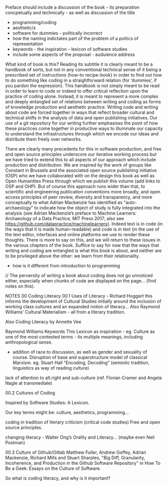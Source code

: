 Preface should include a discussion of the book - its preparation concpetually and technically - as well as discussion of the title
- programming/coding
- aesthetic/s
- software for dummies - politically incorrect
- how the naming indictates part of the problem of a poltics of representation
- keywords - the inspiration - lexicon of software studies
- include some aspects of the proposal - auduience address


What kind of book is this? Reading its subtitle it is clearly meant to be a handbook of sorts, but not in any conventional technical sense of it being a prescribed set of instructions (how-to recipe-book) in order to find out how to do something like coding in a straightforward relation (for ‘dummies’, if you pardon the expression). This handbook is not simply meant to be read in order to learn to code or indeed to offer critical reflection upon the practice of coding alone. Instead, it is meant to represent a more complex and deeply entangled set of relations between writing and coding as forms of knowledge production and aesthetic practice. Writing code and writing about code are forced together in ways that reflect broader cultural and technical shifts in the analysis of data and open publishing initiatives. Our use of a git repository for our writing further emphasises the point of how these practices come together in productive ways to illuminate our capacity to understand the infrastructures through which we encode our ideas and distribute them freely over networks. 

There are clearly many precedents for this in software production, and free and open source principles underscore our iterative working process but we have tried to extend this to all aspects of our approach which include production and distribution. We are inspired by the work of groups like Constant in Brussels and the associated open source publishing initiative (OSP) who we have collaborated with on the design this book as well as Open Humanities Press through which we publish this volume (add links to OSP and OHP). But of course this approach runs wider than that, to scientific and engineering publication conventions more broadly, and open access principles of peer review, diversity and transparency, and more conceptually to what Adrian Mackenzie has identified as “auto-archaeology” to indicate how the object of study is fully integrated into the analysis (see Adrian Mackenzie’s preface to Machine Learners: Archaeology of a Data Practice, MIT Press 2017; also see https://github.com/datapractice/machinelearners). Indeed text is in code (in the ways that it is made human-readable) and code is in text (in the use of the text editor, interfaces and online platforms we use to render these thoughts. There is more to say on this, and we will return to these issues in the various chapters of the book. Suffice to say for now that the ways that writing and coding are entangled is what this book is about, and neither are to be privileged above the other: we learn from their relationality.  

- how is it different from introduction to programming

// The perversity of writing a book about coding does not go unnoticed either, especially when chunks of code are displayed on the page...
(find notes on this).

NOTES 00 Coding Literacy
00.1
Uses of Literacy - Richard Hoggart
this informs the development of Cultural Studies initially around the inclusion of working class cultures and an expanded notion of literacy... Also Raymond Williams’ Cultural Materialism - all from a literary tradition. 

Also Coding Literacy by Annette Vee

Raymond Williams Keywords 
This Lexicon as inspiration - eg. Culture as one of the most contested terms - its multiple meanings, including anthropological sense. 
- addition of race to discussion, as well as gender and sexuality of course. Disruption of base and superstructure model of classical Marxism.
eg. Stuart Hall “Encoding, Decoding” (semiotic tradition, linguistics as way of reading culture)

lack of attention to alt.right and sub-culture (ref. Florian Cramer and Angela Nagle at transmediale)

00.2 Cultures of Coding

Inspired by Software Studies: A Lexicon.

Our key terms might be: culture, aesthetics, programming...

coding in tradition of literary criticism (critical code studies)
Free and open source principles.

changing literacy - Walter Ong’s Orality and Literacy... (maybe even Neil Postman)

00.3 Culture of Github/Gitlab
Matthew Fuller, Andrew Goffey, Adrian Mackenzie, Richard Mills and Stuart Sharples, "Big Diff, Granularity, Incoherence, and Production in the Github Software Repository" in How To Be a Geek: Essays on the Culture of Software.

So what is coding literacy, and why is it important?